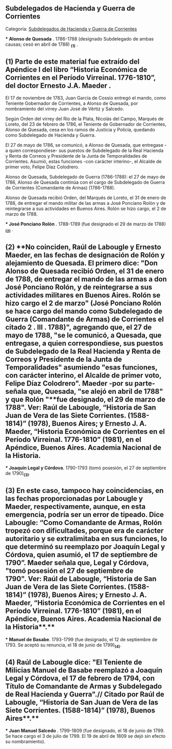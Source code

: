 ## Subdelegados de Hacienda y Guerra de Corrientes

Categoría: [Subdelegados de Hacienda y Guerra de Corrientes](http://descubrircorrientes.com.ar/2012/index.php/2784-cronologias/cronologias-del-periodo-colonial/tenientes-de-la-colonia/subdelegados-de-hacienda-y-guerra-de-corrientes)

**\* Alonso de Quesada** . 1786-1788 (designado Subdelegado de ambas causas; cesó en abril de 1788) <sub><strong><span><span> (1)</span></span></strong></sub> .

## **(1)** **Parte de este material fue extraído del Apéndice I del libro “Historia Económica de Corrientes en el Período Virreinal. 1776-1810”, del doctor Ernesto J.A. Maeder** **.**

El 17 de noviembre de 1783, Juan García de Cossio entregó el mando, como Teniente Gobernador de Corrientes, a Alonso de Quesada, por nombramiento del virrey Juan José de Vértiz y Salcedo.

Según Orden del virrey del Río de la Plata, Nicolás del Campo, Marqués de Loreto, del 23 de febrero de 1786, el Teniente de Gobernador de Corrientes, Alonso de Quesada, cesa en los ramos de Justicia y Policía, quedando como Subdelegado de Hacienda y Guerra.

El 27 de mayo de 1786, se comunicó, a Alonso de Quesada, que entregase -a quien correspondiese- sus puestos de Subdelegado de la Real Hacienda y Renta de Correos y Presidente de la Junta de Temporalidades de Corrientes. Asumió, estas funciones -con carácter interino-, el Alcalde de primer voto, Felipe Díaz Colodrero.

Alonso de Quesada, Subdelegado de Guerra (1786-1788): el 27 de mayo de 1786, Alonso de Quesada continúa con el cargo de Subdelegado de Guerra de Corrientes (Comandante de Armas) (1786-1788).

Alonso de Quesada recibió Orden, del Marqués de Loreto, el 31 de enero de 1788, de entregar el mando militar de las armas a José Ponciano Rolón y de reintegrarse a sus actividades en Buenos Aires. Rolón se hizo cargo, el 2 de marzo de 1788.

**\* José Ponciano Rolón** . 1788-1789 (fue designado el 29 de marzo de 1788) <sub><strong><span><span> (2)</span></span></strong></sub> .

## **(2)** **No coinciden, Raúl de Labougle y Ernesto Maeder, en las fechas de designación de Rolón y alejamiento de Quesada. El primero dice: "Don Alonso de Quesada recibió Orden, el 31 de enero de 1788, de entregar el mando de las armas a don José Ponciano Rolón, y de reintegrarse a sus actividades militares en Buenos Aires. Rolón se hizo cargo el 2 de marzo" (José Ponciano Rolón se hace cargo del mando como Subdelegado de Guerra (Comandante de Armas) de Corrientes el citado 2 . III . 1788)", agregando que, el 27 de mayo de 1788, "se le comunicó, a Quesada, que entregase, a quien correspondiese, sus puestos de Subdelegado de la Real Hacienda y Renta de Correos y Presidente de la Junta de Temporalidades" asumiendo "esas funciones, con carácter interino, el Alcalde de primer voto, Felipe Díaz Colodrero". Maeder -por su parte- señala que, Quesada, "se alejó en abril de 1788" y que Rolón "****fue designado, el 29 de marzo de 1788". Ver: Raúl de Labougle, “Historia de San Juan de Vera de las Siete Corrientes. (1588-1814)” (1978), Buenos Aires; y Ernesto J. A. Maeder, “Historia Económica de Corrientes en el Período Virreinal. 1776-1810” (1981), en el Apéndice, Buenos Aires. Academia Nacional de la Historia.**

**\* Joaquín Legal y Córdova**. 1790-1793 (tomó posesión, el 27 de septiembre de 1790)<sub><strong>(3)</strong></sub>.

## **(3)** **En este caso, tampoco hay coincidencias, en las fechas proporcionadas por Labougle y Maeder, respectivamente, aunque, en esta emergencia, podría ser un error de tipeado. Dice Labougle: “Como Comandante de Armas, Rolón tropezó con dificultades, porque era de carácter autoritario y se extralimitaba en sus funciones, lo que determinó su reemplazo por Joaquín Legal y Córdova, quien asumió, el 17 de septiembre de 1790”. Maeder señala que, Legal y Córdova, "tomó posesión el 27 de septiembre de 1790". Ver: Raúl de Labougle, “Historia de San Juan de Vera de las Siete Corrientes. (1588-1814)” (1978), Buenos Aires; y Ernesto J. A. Maeder, “Historia Económica de Corrientes en el Período Virreinal. 1776-1810” (1981), en el Apéndice, Buenos Aires. Academia Nacional de la Historia****.**

**\* Manuel de Basabe**. 1793-1799 (fue designado, el 12 de septiembre de 1793. Se aceptó su renuncia, el 18 de junio de 1799)<sub><strong>(4)</strong></sub>.

## **(4)** **Raúl de Labougle dice: "El Teniente de Milicias Manuel de Basabe reemplazó a Joaquín Legal y Córdova, el 17 de febrero de 1794, con Título de Comandante de Armas y Subdelegado de Real Hacienda y Guerra".// Citado por Raúl de Labougle, “Historia de San Juan de Vera de las Siete Corrientes. (1588-1814)” (1978), Buenos Aires****.**

**\* Juan Manuel Salcedo** . 1799-1809 (fue designado, el 18 de junio de 1799. Se hace cargo el 3 de julio de 1799. El 19 de abril de 1809 se dejó sin efecto su nombramiento).